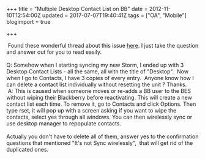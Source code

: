 +++
title = "Multiple Desktop Contact List on BB"
date = 2012-11-10T12:54:00Z
updated = 2017-07-07T19:40:41Z
tags = ["OA", "Mobile"]
blogimport = true 

+++

&nbsp;Found these wonderful thread about this issue <a href="http://supportforums.blackberry.com/t5/BlackBerry-Storm/Deleting-a-Contact-List/td-p/135236" target="_blank">here</a>. I just take the question and answer out for you to read easily. <br /><br />Q: Somehow when I starting syncing my new Storm, I ended up with 3 Desktop  Contact Lists - all the same, all with the title of "Desktop".&nbsp; Now when  I go to Contacts, I have 3 copies of every entry.&nbsp; Anyone know how I  can delete a contact list individually without resetting the unit ?  Thanks.                    <br />&nbsp;A: This is caused when someone moves or re-adds a BB user to the BES  without wiping their Blackberry before reactivating. This will create a  new contact list each time. To remove it, go to Contacts and click  Options. Then type rset, it will pop up with a screen asking if you want  to wipe the contacts, select yes through all windows. You can then  wirelessly sync or use desktop manager to repopulate contacts.<br /><br />Actually you don't have to delete all of them, answer yes to the confirmation questions that mentioned "It's not Sync wirelessly",&nbsp; that will get rid of the duplicated ones. 
